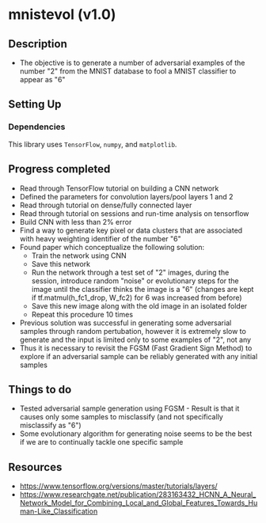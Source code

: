 # mnistevol (v1.0)
## Description 
* The objective is to generate a number of adversarial examples of the number "2" from the MNIST database to fool a MNIST classifier to appear as "6"

## Setting Up

### Dependencies
This library uses `TensorFlow`, `numpy`, and `matplotlib`. 

## Progress completed
* Read through TensorFlow tutorial on building a CNN network
* Defined the parameters for convolution layers/pool layers 1 and 2
* Read through tutorial on dense/fully connected layer
* Read through tutorial on sessions and run-time analysis on tensorflow
* Build CNN with less than 2% error
* Find a way to generate key pixel or data clusters that are associated with heavy weighting identifier of the number "6"
* Found paper which conceptualize the following solution:
  - Train the network using CNN
  - Save this network
  - Run the network through a test set of "2" images, during the session, introduce random "noise" or evolutionary steps for the image until the classifier thinks the image is a "6" (changes are kept if tf.matmul(h_fc1_drop, W_fc2) for 6 was increased from before)
  - Save this new image along with the old image in an isolated folder
  - Repeat this procedure 10 times
* Previous solution was successful in generating some adversarial samples through random pertubation, however it is extremely slow to generate and the input is limited only to some examples of "2", not any
* Thus it is necessary to revisit the FGSM (Fast Gradient Sign Method) to explore if an adversarial sample can be reliably generated with any initial samples
  
## Things to do 
* Tested adversarial sample generation using FGSM - Result is that it causes only some samples to misclassify (and not specifically misclassify as "6")
* Some evolutionary algorithm for generating noise seems to be the best if we are to continually tackle one specific sample


## Resources
* https://www.tensorflow.org/versions/master/tutorials/layers/
* https://www.researchgate.net/publication/283163432_HCNN_A_Neural_Network_Model_for_Combining_Local_and_Global_Features_Towards_Human-Like_Classification
